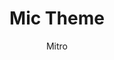 ---
title: "Mic Theme"
github: https://github.com/miccall/hexo-theme-Mic_Theme
demo: http://miccall.tech/
author: Mitro
ssg:
  - Hexo
cms:
  - No Cms
---